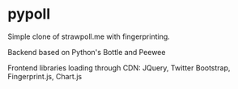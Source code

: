 # pypoll

Simple clone of strawpoll.me with fingerprinting.

Backend based on Python's Bottle and Peewee

Frontend libraries loading through CDN: JQuery, Twitter Bootstrap, Fingerprint.js, Chart.js
